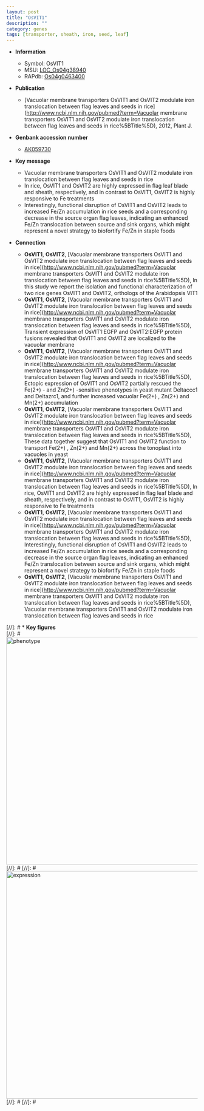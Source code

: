 ```yaml
---
layout: post
title: "OsVIT1"
description: ""
category: genes
tags: [transporter, sheath, iron, seed, leaf]
---
```


* **Information**  
    + Symbol: OsVIT1  
    + MSU: [LOC_Os04g38940](http://rice.plantbiology.msu.edu/cgi-bin/ORF_infopage.cgi?orf=LOC_Os04g38940)  
    + RAPdb: [Os04g0463400](http://rapdb.dna.affrc.go.jp/viewer/gbrowse_details/irgsp1?name=Os04g0463400)  

* **Publication**  
    + [Vacuolar membrane transporters OsVIT1 and OsVIT2 modulate iron translocation between flag leaves and seeds in rice](http://www.ncbi.nlm.nih.gov/pubmed?term=Vacuolar membrane transporters OsVIT1 and OsVIT2 modulate iron translocation between flag leaves and seeds in rice%5BTitle%5D), 2012, Plant J.

* **Genbank accession number**  
    + [AK059730](http://www.ncbi.nlm.nih.gov/nuccore/AK059730)

* **Key message**  
    + Vacuolar membrane transporters OsVIT1 and OsVIT2 modulate iron translocation between flag leaves and seeds in rice
    + In rice, OsVIT1 and OsVIT2 are highly expressed in flag leaf blade and sheath, respectively, and in contrast to OsVIT1, OsVIT2 is highly responsive to Fe treatments
    + Interestingly, functional disruption of OsVIT1 and OsVIT2 leads to increased Fe/Zn accumulation in rice seeds and a corresponding decrease in the source organ flag leaves, indicating an enhanced Fe/Zn translocation between source and sink organs, which might represent a novel strategy to biofortify Fe/Zn in staple foods

* **Connection**  
    + __OsVIT1__, __OsVIT2__, [Vacuolar membrane transporters OsVIT1 and OsVIT2 modulate iron translocation between flag leaves and seeds in rice](http://www.ncbi.nlm.nih.gov/pubmed?term=Vacuolar membrane transporters OsVIT1 and OsVIT2 modulate iron translocation between flag leaves and seeds in rice%5BTitle%5D), In this study we report the isolation and functional characterization of two rice genes OsVIT1 and OsVIT2, orthologs of the Arabidopsis VIT1
    + __OsVIT1__, __OsVIT2__, [Vacuolar membrane transporters OsVIT1 and OsVIT2 modulate iron translocation between flag leaves and seeds in rice](http://www.ncbi.nlm.nih.gov/pubmed?term=Vacuolar membrane transporters OsVIT1 and OsVIT2 modulate iron translocation between flag leaves and seeds in rice%5BTitle%5D), Transient expression of OsVIT1:EGFP and OsVIT2:EGFP protein fusions revealed that OsVIT1 and OsVIT2 are localized to the vacuolar membrane
    + __OsVIT1__, __OsVIT2__, [Vacuolar membrane transporters OsVIT1 and OsVIT2 modulate iron translocation between flag leaves and seeds in rice](http://www.ncbi.nlm.nih.gov/pubmed?term=Vacuolar membrane transporters OsVIT1 and OsVIT2 modulate iron translocation between flag leaves and seeds in rice%5BTitle%5D), Ectopic expression of OsVIT1 and OsVIT2 partially rescued the Fe(2+) - and Zn(2+) -sensitive phenotypes in yeast mutant Deltaccc1 and Deltazrc1, and further increased vacuolar Fe(2+) , Zn(2+) and Mn(2+) accumulation
    + __OsVIT1__, __OsVIT2__, [Vacuolar membrane transporters OsVIT1 and OsVIT2 modulate iron translocation between flag leaves and seeds in rice](http://www.ncbi.nlm.nih.gov/pubmed?term=Vacuolar membrane transporters OsVIT1 and OsVIT2 modulate iron translocation between flag leaves and seeds in rice%5BTitle%5D), These data together suggest that OsVIT1 and OsVIT2 function to transport Fe(2+) , Zn(2+) and Mn(2+) across the tonoplast into vacuoles in yeast
    + __OsVIT1__, __OsVIT2__, [Vacuolar membrane transporters OsVIT1 and OsVIT2 modulate iron translocation between flag leaves and seeds in rice](http://www.ncbi.nlm.nih.gov/pubmed?term=Vacuolar membrane transporters OsVIT1 and OsVIT2 modulate iron translocation between flag leaves and seeds in rice%5BTitle%5D), In rice, OsVIT1 and OsVIT2 are highly expressed in flag leaf blade and sheath, respectively, and in contrast to OsVIT1, OsVIT2 is highly responsive to Fe treatments
    + __OsVIT1__, __OsVIT2__, [Vacuolar membrane transporters OsVIT1 and OsVIT2 modulate iron translocation between flag leaves and seeds in rice](http://www.ncbi.nlm.nih.gov/pubmed?term=Vacuolar membrane transporters OsVIT1 and OsVIT2 modulate iron translocation between flag leaves and seeds in rice%5BTitle%5D), Interestingly, functional disruption of OsVIT1 and OsVIT2 leads to increased Fe/Zn accumulation in rice seeds and a corresponding decrease in the source organ flag leaves, indicating an enhanced Fe/Zn translocation between source and sink organs, which might represent a novel strategy to biofortify Fe/Zn in staple foods
    + __OsVIT1__, __OsVIT2__, [Vacuolar membrane transporters OsVIT1 and OsVIT2 modulate iron translocation between flag leaves and seeds in rice](http://www.ncbi.nlm.nih.gov/pubmed?term=Vacuolar membrane transporters OsVIT1 and OsVIT2 modulate iron translocation between flag leaves and seeds in rice%5BTitle%5D), Vacuolar membrane transporters OsVIT1 and OsVIT2 modulate iron translocation between flag leaves and seeds in rice

[//]: # * **Key figures**  
[//]: # <img src="http://funRiceGenes.github.io/images/OsVIT1.pheno.png" alt="phenotype"  style="width: 600px;"/>
[//]: # 
[//]: # <img src="http://funRiceGenes.github.io/images/OsVIT1.exp.png" alt="expression"  style="width: 600px;"/>
[//]: # 
[//]: # 
